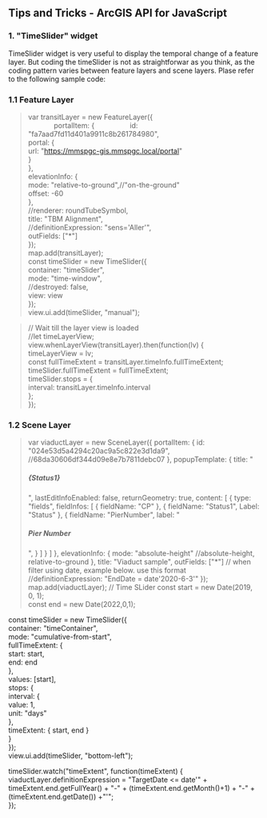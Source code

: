 ## Tips and Tricks - ArcGIS API for JavaScript

### 1. "TimeSlider" widget
TimeSlider widget is very useful to display the temporal change of a feature layer. But coding the timeSlider is not as straightforwar as you think,
as the coding pattern varies between feature layers and scene layers. Plase refer to the following sample code:
### 1.1 Feature Layer
>var transitLayer = new FeatureLayer({  
             portalItem: {
                 id: "fa7aad7fd11d401a9911c8b261784980",  
          portal: {  
            url: "https://mmspgc-gis.mmspgc.local/portal"  
          }  
        },  
        elevationInfo: {  
          mode: "relative-to-ground",//"on-the-ground"  
          offset: -60  
        },  
         //renderer: roundTubeSymbol,  
         title: "TBM Alignment",  
         //definitionExpression: "sens='Aller'",  
         outFields: ["*"]  
        });  
        map.add(transitLayer);  
                const timeSlider = new TimeSlider({  
          container: "timeSlider",  
          mode: "time-window",  
          //destroyed: false,  
          view: view  
       });  
       view.ui.add(timeSlider, "manual");  
  
  >// Wait till the layer view is loaded  
  //let timeLayerView;  
        view.whenLayerView(transitLayer).then(function(lv) {  
          timeLayerView = lv;  
          const fullTimeExtent = transitLayer.timeInfo.fullTimeExtent;  
          timeSlider.fullTimeExtent = fullTimeExtent;  
          timeSlider.stops = {  
            interval: transitLayer.timeInfo.interval  
          };  
});  

### 1.2 Scene Layer
>var viaductLayer = new SceneLayer({
            portalItem: {
            id: "024e53d5a4294c20ac9a5c822e3d1da9", //68da30606df344d09e8e7b7811debc07
          },
          popupTemplate: {
     title: "<h5>{Status1}</h5>",
     lastEditInfoEnabled: false,
     returnGeometry: true,
     content: [
       {
         type: "fields",
         fieldInfos: [
           {
             fieldName: "CP"
           },
           {
             fieldName: "Status1",
             Label: "Status"
           },
           {
             fieldName: "PierNumber",
             label: "<h5>Pier Number</h5>",
           }
         ]
       }
     ]
   },
          elevationInfo: {
          mode: "absolute-height" //absolute-height, relative-to-ground
        },
            title: "Viaduct sample",
            outFields: ["*"]
            // when filter using date, example below. use this format
            //definitionExpression: "EndDate = date'2020-6-3'"
          });
          map.add(viaductLayer);
>// Time SLider
const start = new Date(2019, 0, 1);  
const end = new Date(2022,0,1);  

const timeSlider = new TimeSlider({  
    container: "timeContainer",  
    mode: "cumulative-from-start",  
    fullTimeExtent: {  
        start: start,  
        end: end  
    },  
    values: [start],  
    stops: {  
        interval: {  
            value: 1,  
            unit: "days"  
        },  
        timeExtent: { start, end }  
    }  
});  
view.ui.add(timeSlider, "bottom-left");  
  
  timeSlider.watch("timeExtent", function(timeExtent) {  
   viaductLayer.definitionExpression = "TargetDate <= date'" + timeExtent.end.getFullYear() + "-" + (timeExtent.end.getMonth()+1) + "-" + (timeExtent.end.getDate()) +"'";  
  });  
